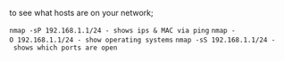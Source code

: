 to see what hosts are on your network;

`nmap -sP 192.168.1.1/24 - shows ips & MAC via ping`
`nmap -O 192.168.1.1/24 - show operating systems`
`nmap -sS 192.168.1.1/24 - shows which ports are open`